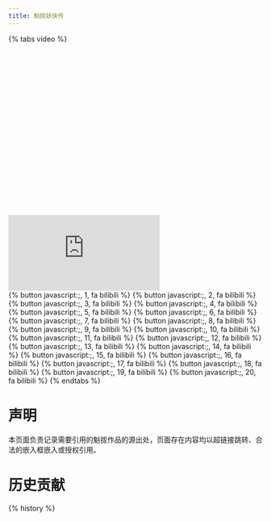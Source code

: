 ```yaml
---
title: 魁拔妖侠传
---
```

{% tabs video %}
<!-- tab bilibili -->
<div class="video-container bilibili"><iframe class="iframe-moive bilibili" src="https://player.bilibili.com/player.html?aid=10580295&bvid=BV1Fx411v7n9&cid=17466141&page=1" frameborder="0" allowfullscreen="true"></iframe></div>
{% button javascript:;, 1, fa bilibili %} {% button javascript:;, 2, fa bilibili %} {% button javascript:;, 3, fa bilibili %} {% button javascript:;, 4, fa bilibili %} {% button javascript:;, 5, fa bilibili %} {% button javascript:;, 6, fa bilibili %} {% button javascript:;, 7, fa bilibili %} {% button javascript:;, 8, fa bilibili %} {% button javascript:;, 9, fa bilibili %} {% button javascript:;, 10, fa bilibili %} {% button javascript:;, 11, fa bilibili %} {% button javascript:;, 12, fa bilibili %} {% button javascript:;, 13, fa bilibili %} {% button javascript:;, 14, fa bilibili %} {% button javascript:;, 15, fa bilibili %} {% button javascript:;, 16, fa bilibili %} {% button javascript:;, 17, fa bilibili %} {% button javascript:;, 18, fa bilibili %} {% button javascript:;, 19, fa bilibili %} {% button javascript:;, 20,  fa bilibili %}
<script>
  var bilibili = document.getElementsByClassName("bilibili");
  var bilibiliIframe = document.getElementsByClassName("iframe-moive bilibili")[0];
  for(var i = 0; i < bilibili.length; i++) {
    bilibili[i].parentElement.onclick = function () {
      var bilibiliURL = new URL(bilibiliIframe.src);
      bilibiliURL.searchParams.set("page", this.innerText);
      bilibiliIframe.src = bilibiliURL.href;
    }
  }
</script>
<style>
.video-container.bilibili {
  padding-top: 65.00% !important;
}
</style>
<!-- endtab -->
{% endtabs %}

# 声明
本页面负责记录需要引用的魁拔作品的源出处，页面存在内容均以超链接跳转、合法的嵌入框嵌入或授权引用。

# 历史贡献
{% history %}